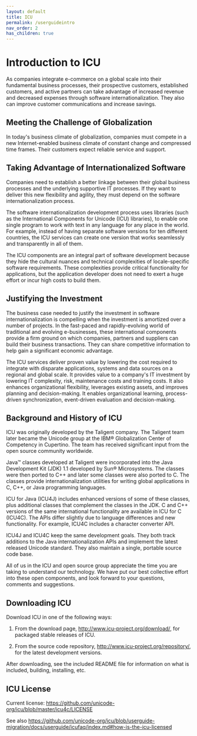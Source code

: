 ```yaml
---
layout: default
title: ICU
permalink: /userguideintro
nav_order: 2
has_children: true
---
```

<!--
© 2020 and later: Unicode, Inc. and others.
License & terms of use: http://www.unicode.org/copyright.html
-->

# Introduction to ICU

As companies integrate e-commerce on a global scale into their fundamental
business processes, their prospective customers, established customers, and
active partners can take advantage of increased revenue and decreased expenses
through software internationalization. They also can improve customer
communications and increase savings.

## Meeting the Challenge of Globalization

In today's business climate of globalization, companies must compete in a new
Internet-enabled business climate of constant change and compressed time frames.
Their customers expect reliable service and support.

## Taking Advantage of Internationalized Software

Companies need to establish a better linkage between their global business
processes and the underlying supportive IT processes. If they want to deliver
this new flexibility and agility, they must depend on the software
internationalization process.

The software internationalization development process uses libraries (such as
the International Components for Unicode (ICU) libraries), to enable one single
program to work with text in any language for any place in the world. For
example, instead of having separate software versions for ten different
countries, the ICU services can create one version that works seamlessly and
transparently in all of them.

The ICU components are an integral part of software development because they
hide the cultural nuances and technical complexities of locale-specific software
requirements. These complexities provide critical functionality for
applications, but the application developer does not need to exert a huge effort
or incur high costs to build them.

## Justifying the Investment

The business case needed to justify the investment in software
internationalization is compelling when the investment is amortized over a
number of projects. In the fast-paced and rapidly-evolving world of traditional
and evolving e-businesses, these international components provide a firm ground
on which companies, partners and suppliers can build their business
transactions. They can share competitive information to help gain a significant
economic advantage.

The ICU services deliver proven value by lowering the cost required to integrate
with disparate applications, systems and data sources on a regional and global
scale. It provides value to a company's IT investment by lowering IT complexity,
risk, maintenance costs and training costs. It also enhances organizational
flexibility, leverages
existing assets, and improves planning and decision-making. It enables
organizational learning, process-driven synchronization, event-driven evaluation
and decision-making.

## Background and History of ICU

ICU was originally developed by the Taligent company. The Taligent team later
became the Unicode group at the IBM® Globalization Center of Competency in
Cupertino. The team has received significant input from the open source
community worldwide.

Java™ classes developed at Taligent were incorporated into the Java Development
Kit (JDK) 1.1 developed by Sun® Microsystems. The classes were then ported to
C++ and later some classes were also ported to C. The classes provide
internationalization utilities for writing global applications in C, C++, or
Java programming languages.

ICU for Java (ICU4J) includes enhanced versions of some of these classes, plus
additional classes that complement the classes in the JDK. C and C++ versions of
the same international functionality are available in ICU for C (ICU4C). The
APIs differ slightly due to language differences and new functionality. For
example, ICU4C includes a character converter API.

ICU4J and ICU4C keep the same development goals. They both track additions to
the Java internationalization APIs and implement the latest released Unicode
standard. They also maintain a single, portable source code base.

All of us in the ICU and open source group appreciate the time you are taking to
understand our technology. We have put our best collective effort into these
open components, and look forward to your questions, comments and suggestions.

## Downloading ICU

Download ICU in one of the following ways:

1.  From the download page, <http://www.icu-project.org/download/>, for
    packaged stable releases of ICU.

2.  From the source code repository, <http://www.icu-project.org/repository/>,
    for the latest development versions.

After downloading, see the included README file for information on what is
included, building, installing, etc.

## ICU License

Current license: <https://github.com/unicode-org/icu/blob/master/icu4c/LICENSE>

See also <https://github.com/unicode-org/icu/blob/userguide-migration/docs/userguide/icufaq/index.md#how-is-the-icu-licensed>
